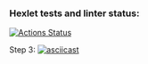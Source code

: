 ### Hexlet tests and linter status:
[![Actions Status](https://github.com/Vadimhungry/python-project-50/workflows/my_workflow/badge.svg)](https://github.com/Vadimhungry/python-project-50/actions)

Step 3:
[![asciicast](https://asciinema.org/a/WxSNNZBvfLE0E1pVTWuPQb7Xu.svg)](https://asciinema.org/a/WxSNNZBvfLE0E1pVTWuPQb7Xu)